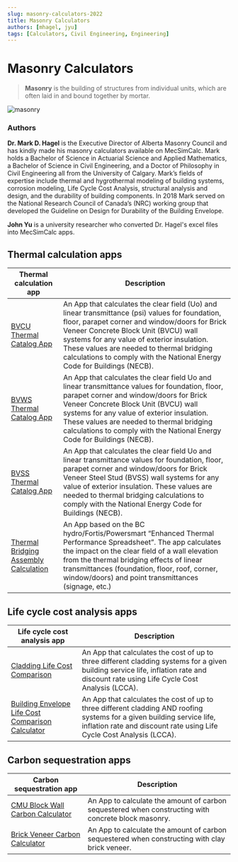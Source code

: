 ```yaml
---
slug: masonry-calculators-2022
title: Masonry Calculators
authors: [mhagel, jyu]
tags: [Calculators, Civil Engineering, Engineering]
---
```


# Masonry Calculators

> **Masonry** is the building of structures from individual units, which are often laid in and bound together by mortar.

![masonry](/blog/masonry.jpeg)

### Authors

**Dr. Mark D. Hagel** is the Executive Director of Alberta Masonry Council and has kindly made his masonry calculators available on MecSimCalc.
Mark holds a Bachelor of Science in Actuarial Science and Applied Mathematics, a Bachelor of Science in Civil Engineering, and a Doctor of Philosophy in Civil Engineering all from the University of Calgary. Mark’s fields of expertise include thermal and hygrothermal modeling of building systems, corrosion modeling, Life Cycle Cost Analysis, structural analysis and design, and the durability of building components. In 2018 Mark served on the National Research Council of Canada’s (NRC) working group that developed the Guideline on Design for Durability of the Building Envelope.

**John Yu** is a university researcher who converted Dr. Hagel's excel files into MecSimCalc apps.

## Thermal calculation apps

| Thermal calculation app                                                                                           | Description                                                                                                                                                                                                                                                                                                                                                    |
| ----------------------------------------------------------------------------------------------------------------- | -------------------------------------------------------------------------------------------------------------------------------------------------------------------------------------------------------------------------------------------------------------------------------------------------------------------------------------------------------------- |
| [BVCU Thermal Catalog App](https://mecsimcalc.com/app/6855626/bvcu_thermal_catalog_app)                           | An App that calculates the clear field (Uo) and linear transmittance (psi) values for foundation, floor, parapet corner and window/doors for Brick Veneer Concrete Block Unit (BVCU) wall systems for any value of exterior insulation. These values are needed to thermal bridging calculations to comply with the National Energy Code for Buildings (NECB). |
| [BVWS Thermal Catalog App](https://mecsimcalc.com/app/1652032/bvws_thermal_catalog_app)                           | An App that calculates the clear field Uo and linear transmittance values for foundation, floor, parapet corner and window/doors for Brick Veneer Concrete Block Unit (BVCU) wall systems for any value of exterior insulation. These values are needed to thermal bridging calculations to comply with the National Energy Code for Buildings (NECB).         |
| [BVSS Thermal Catalog App](https://mecsimcalc.com/app/6727343/bvss_thermal_catalog_app)                           | An App that calculates the clear field Uo and linear transmittance values for foundation, floor, parapet corner and window/doors for Brick Veneer Steel Stud (BVSS) wall systems for any value of exterior insulation. These values are needed to thermal bridging calculations to comply with the National Energy Code for Buildings (NECB).                  |
| [Thermal Bridging Assembly Calculation](https://mecsimcalc.com/app/7431858/thermal_bridging_assembly_calculation) | An App based on the BC hydro/Fortis/Powersmart “Enhanced Thermal Performance Spreadsheet”. The app calculates the impact on the clear field of a wall elevation from the thermal bridging effects of linear transmittances (foundation, floor, roof, corner, window/doors) and point transmittances (signage, etc.)                                            |

## Life cycle cost analysis apps

| Life cycle cost analysis app                                                                                                              | Description                                                                                                                                                                                      |
| ----------------------------------------------------------------------------------------------------------------------------------------- | ------------------------------------------------------------------------------------------------------------------------------------------------------------------------------------------------ |
| [Cladding Life Cost Comparison](https://mecsimcalc.com/app/3605070/cladding_life_cost_comparison)                                         | An App that calculates the cost of up to three different cladding systems for a given building service life, inflation rate and discount rate using Life Cycle Cost Analysis (LCCA).             |
| [Building Envelope Life Cost Comparison Calculator](https://mecsimcalc.com/app/8921970/building_envelope_life_cost_comparison_calculator) | An App that calculates the cost of up to three different cladding AND roofing systems for a given building service life, inflation rate and discount rate using Life Cycle Cost Analysis (LCCA). |

## Carbon sequestration apps

| Carbon sequestration app                                                                                | Description                                                                                         |
| ------------------------------------------------------------------------------------------------------- | --------------------------------------------------------------------------------------------------- |
| [CMU Block Wall Carbon Calculator](https://mecsimcalc.com/app/9771381/cmu_block_wall_carbon_calculator) | An App to calculate the amount of carbon sequestered when constructing with concrete block masonry. |
| [Brick Veneer Carbon Calculator](https://mecsimcalc.com/app/2907334/brick_veneer_carbon_calculator)     | An App to calculate the amount of carbon sequestered when constructing with clay brick veneer.      |
